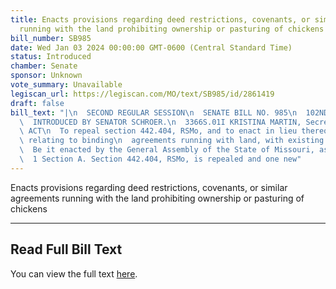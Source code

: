 ```yaml
---
title: Enacts provisions regarding deed restrictions, covenants, or similar agreements
  running with the land prohibiting ownership or pasturing of chickens
bill_number: SB985
date: Wed Jan 03 2024 00:00:00 GMT-0600 (Central Standard Time)
status: Introduced
chamber: Senate
sponsor: Unknown
vote_summary: Unavailable
legiscan_url: https://legiscan.com/MO/text/SB985/id/2861419
draft: false
bill_text: "|\n  SECOND REGULAR SESSION\n  SENATE BILL NO. 985\n  102ND GENERA L ASSEMBLY\n\
  \  INTRODUCED BY SENATOR SCHROER.\n  3366S.01I KRISTINA MARTIN, Secretary\n  AN\
  \ ACT\n  To repeal section 442.404, RSMo, and to enact in lieu thereof one new section\
  \ relating to binding\n  agreements running with land, with existing penalty provisions.\n\
  \  Be it enacted by the General Assembly of the State of Missouri, as follows:\n\
  \  1 Section A. Section 442.404, RSMo, is repealed and one new"
---
```

Enacts provisions regarding deed restrictions, covenants, or similar agreements running with the land prohibiting ownership or pasturing of chickens

---

## Read Full Bill Text

You can view the full text [here](https://legiscan.com/MO/text/SB985/id/2861419).
